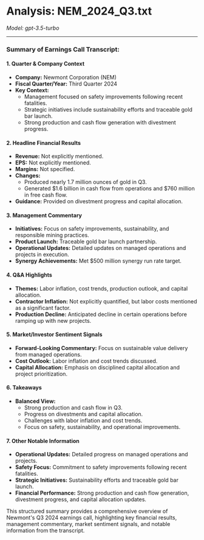 # Analysis: NEM_2024_Q3.txt

*Model: gpt-3.5-turbo*

---

### Summary of Earnings Call Transcript:

#### 1. **Quarter & Company Context**
- **Company:** Newmont Corporation (NEM)
- **Fiscal Quarter/Year:** Third Quarter 2024
- **Key Context:** 
  - Management focused on safety improvements following recent fatalities.
  - Strategic initiatives include sustainability efforts and traceable gold bar launch.
  - Strong production and cash flow generation with divestment progress.

#### 2. **Headline Financial Results**
- **Revenue:** Not explicitly mentioned.
- **EPS:** Not explicitly mentioned.
- **Margins:** Not specified.
- **Changes:** 
  - Produced nearly 1.7 million ounces of gold in Q3.
  - Generated $1.6 billion in cash flow from operations and $760 million in free cash flow.
- **Guidance:** Provided on divestment progress and capital allocation.

#### 3. **Management Commentary**
- **Initiatives:** Focus on safety improvements, sustainability, and responsible mining practices.
- **Product Launch:** Traceable gold bar launch partnership.
- **Operational Updates:** Detailed updates on managed operations and projects in execution.
- **Synergy Achievements:** Met $500 million synergy run rate target.

#### 4. **Q&A Highlights**
- **Themes:** Labor inflation, cost trends, production outlook, and capital allocation.
- **Contractor Inflation:** Not explicitly quantified, but labor costs mentioned as a significant factor.
- **Production Decline:** Anticipated decline in certain operations before ramping up with new projects.

#### 5. **Market/Investor Sentiment Signals**
- **Forward-Looking Commentary:** Focus on sustainable value delivery from managed operations.
- **Cost Outlook:** Labor inflation and cost trends discussed.
- **Capital Allocation:** Emphasis on disciplined capital allocation and project prioritization.

#### 6. **Takeaways**
- **Balanced View:** 
  - Strong production and cash flow in Q3.
  - Progress on divestments and capital allocation.
  - Challenges with labor inflation and cost trends.
  - Focus on safety, sustainability, and operational improvements.

#### 7. **Other Notable Information**
- **Operational Updates:** Detailed progress on managed operations and projects.
- **Safety Focus:** Commitment to safety improvements following recent fatalities.
- **Strategic Initiatives:** Sustainability efforts and traceable gold bar launch.
- **Financial Performance:** Strong production and cash flow generation, divestment progress, and capital allocation updates.

This structured summary provides a comprehensive overview of Newmont's Q3 2024 earnings call, highlighting key financial results, management commentary, market sentiment signals, and notable information from the transcript.